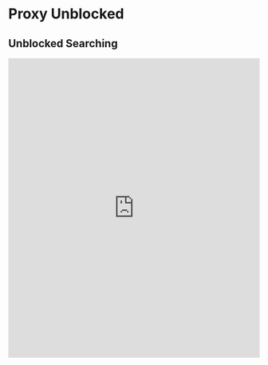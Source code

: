 # Proxy Unblocked
## Unblocked Searching

<iframe src="https://simatalk.github.io/htmlfiles/rickroll" width="100%" height="600" frameborder="0" scrolling="no"></iframe>
